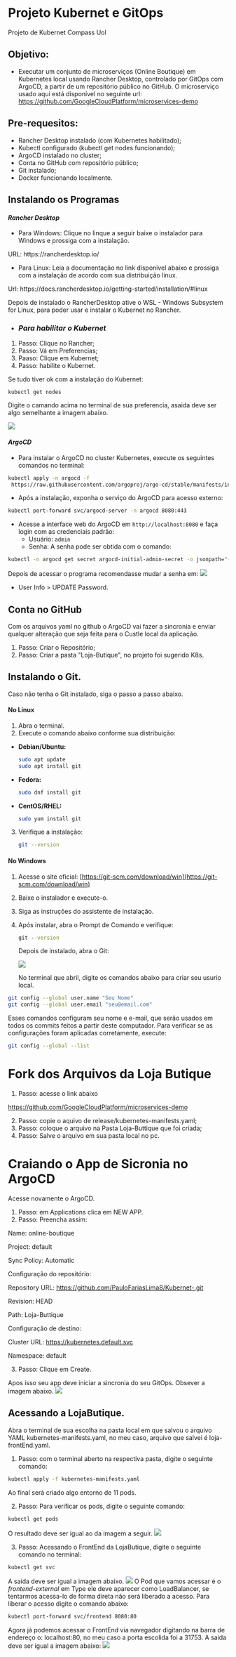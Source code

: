 
# Projeto Kubernet e GitOps

Projeto de Kubernet Compass Uol

## Objetivo: 
- Executar um conjunto de microserviços (Online Boutique) em Kubernetes 
local usando Rancher Desktop, controlado por GitOps com ArgoCD, a partir de 
um repositório público no GitHub.
O microserviço usado aqui está disponível no seguinte url: 
https://github.com/GoogleCloudPlatform/microservices-demo

## Pre-requesitos: 

- Rancher Desktop instalado (com Kubernetes habilitado);
- Kubectl configurado (kubectl get nodes funcionando);
- ArgoCD instalado no cluster;
- Conta no GitHub com repositório público;
- Git instalado;
- Docker funcionando localmente.

## Instalando os Programas 

#### *Rancher Desktop*

- Para Windows: Clique no linque a seguir baixe o instalador para Windows e prossiga com a instalação.
<p> URL:
https://rancherdesktop.io/ 

- Para Linux: Leia a documentação no link disponivel abaixo e prossiga com a instalação de acordo com sua distribuição linux.
<p>
Url: https://docs.rancherdesktop.io/getting-started/installation/#linux
<p>
Depois de instalado o RancherDesktop ative o WSL - Windows Subsystem for Linux, para poder usar e instalar o Kubernet no Rancher. 
<p>

- ### *Para habilitar o Kubernet*
 1. Passo: Clique no Rancher;
 2. Passo: Vá em Preferencias;
 3. Paaso: Clique em Kubernet;
 4. Passo: habilite o Kubernet.

 Se tudo tiver ok com a instalação do Kubernet:

 ```kubectl get nodes```

 Digite o camando acima no terminal de sua preferencia, asaida deve ser algo semelhante a imagem abaixo. 

 ![](img/image2.png)

#### *ArgoCD*
- Para instalar o ArgoCD no cluster Kubernetes, execute os seguintes comandos no terminal:

```bash kubectl create namespace argocd 
kubectl apply -n argocd -f
 https://raw.githubusercontent.com/argoproj/argo-cd/stable/manifests/install.yaml
```
- Após a instalação, exponha o serviço do ArgoCD para acesso externo:

```bash 
kubectl port-forward svc/argocd-server -n argocd 8080:443
```
- Acesse a interface web do ArgoCD em `http://localhost:8080` e faça login com as credenciais padrão:
  - Usuário: `admin`
  - Senha: A senha pode ser obtida com o comando:
  
```bash 
kubectl -n argocd get secret argocd-initial-admin-secret -o jsonpath="{.data.password}" | base64 -d; echo
```
Depois de acessar o programa recomendasse mudar a senha em: 
![](img/image3.png)
- User Info > UPDATE Password. 

## Conta no GitHub
 Com os arquivos yaml no github o ArgoCD vai fazer a sincronia e enviar qualquer alteração que seja feita para o Custle local da aplicação. <p>
 1. Passo: Criar o Repositório;
 2. Passo: Criar a pasta  "Loja-Butique", no projeto foi sugerido K8s.

 ## Instalando o Git.
 Caso não tenha o Git instalado, siga o passo a passo abaixo.
 <p>

#### **No Linux**

1. Abra o terminal.
2. Execute o comando abaixo conforme sua distribuição:

- **Debian/Ubuntu:**
  ```bash
  sudo apt update
  sudo apt install git
  ```

- **Fedora:**
  ```bash
  sudo dnf install git
  ```

- **CentOS/RHEL:**
  ```bash
  sudo yum install git
  ```

3. Verifique a instalação:
   ```bash
   git --version
   ```

#### **No Windows**

1. Acesse o site oficial: [https://git-scm.com/download/win](https://git-scm.com/download/win)
2. Baixe o instalador e execute-o.
3. Siga as instruções do assistente de instalação.
4. Após instalar, abra o Prompt de Comando e verifique:
   ```cmd
   git --version
   ```
   Depois de instalado, abra o Git: 

   ![](img/image4.png)

   No terminal que abril, digite os comandos abaixo para criar seu usurio local.
  ```bash
  git config --global user.name "Seu Nome"
  git config --global user.email "seu@email.com"
  ```
  Esses comandos configuram seu nome e e-mail, que serão usados em todos os commits feitos a partir deste computador. Para verificar se as configurações foram aplicadas corretamente, execute:

  ```bash
  git config --global --list
  ```
# Fork dos Arquivos da Loja Butique

1. Passo: acesse o link abaixo

https://github.com/GoogleCloudPlatform/microservices-demo
<p>

 2. Passo: copie o aquivo de release/kubernetes-manifests.yaml;
 3. Passo: coloque o arquivo na Pasta Loja-Buttique que foi criada;
 4. Passo: Salve o arquivo em sua pasta local no pc. 

 # Craiando o App de Sicronia no ArgoCD
 Acesse novamente o ArgoCD.
 1. Passo: em Applications clica em NEW APP.
 2. Passo: Preencha assim:

Name: online-boutique

Project: default

Sync Policy: Automatic

Configuração do repositório: 

Repository URL: https://github.com/PauloFariasLima8/Kubernet-.git

Revision: HEAD

Path: Loja-Buttique

Configuração de destino:

Cluster URL: https://kubernetes.default.svc

Namespace: default

3. Passo: Clique em Create.

Apos isso seu app deve iniciar a sincronia do seu GitOps. 
Obsever a imagem abaixo.
![](img/image5.png)

## Acessando a LojaButique.
Abra o terminal de sua escolha na pasta local em que salvou o arquivo YAML kubernetes-manifests.yaml, no meu caso, arquivo que salvei é loja-frontEnd.yaml.

1. Passo: com o terminal aberto na respectiva pasta, digite o seguinte comando: 
 ```Bash 
 kubectl apply -f kubernetes-manifests.yaml
 ```
 Ao final será criado algo entorno de 11 pods. 

 2. Passo: Para verificar os pods, digite o seguinte comando:

 ``` Bash 
 kubectl get pods
 ```
 O resultado deve ser igual ao da imagem a seguir.
 ![](img/image6.png)

 3. Passo: Acessando o FrontEnd da LojaButique, digite o seguinte comando no terminal:

 ``` Bash 
 kubectl get svc 
 ```
 A saida deve ser igual a imagem abaixo.
 ![](img/image7.png)
 O Pod que vamos acessar é o *frontend-external* em Type ele deve aparecer como LoadBalancer, se tentarmos acessa-lo de forma direta não será liberado a acesso. Para liberar o acesso digite o comando abaixo:
 ```Bash 
 kubectl port-forward svc/frontend 8080:80
 ``` 
Agora já podemos acessar o FrontEnd via navegador digitando na barra de endereço o: localhost:80, no meu caso a porta escolida foi a 31753.
A saida deve ser igual a imagem abaixo:
![](img/image8.png)



